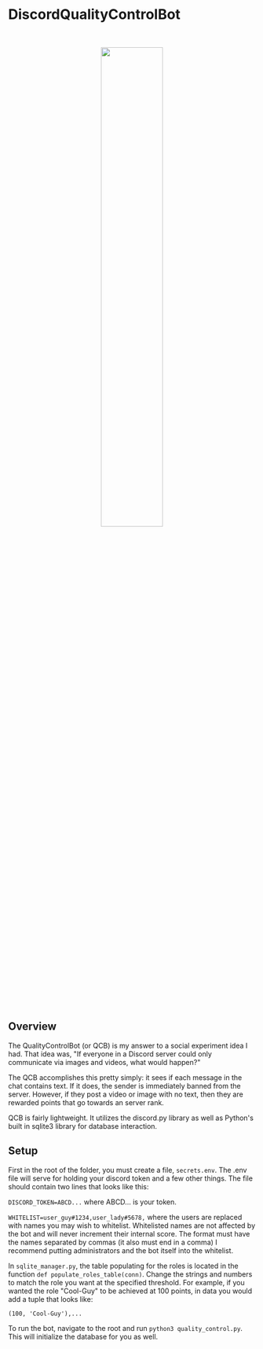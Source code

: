 # DiscordQualityControlBot

<br>

<p align="center"><img width=50% src="https://i.imgur.com/DgGIKII.png"></p>


## Overview
The QualityControlBot (or QCB) is my answer to a social experiment idea I had. That idea was, "If everyone in a Discord server could only communicate via images and videos, what would happen?"

The QCB accomplishes this pretty simply: it sees if each message in the chat contains text. If it does, the sender is immediately banned from the server. However, if they post a video or image with no text, then they are rewarded points that go towards an server rank. 

QCB is fairly lightweight. It utilizes the discord.py library as well as Python's built in sqlite3 library for database interaction.

## Setup
First in the root of the folder, you must create a file, ```secrets.env```. The .env file will serve for holding your discord token and a few other things. The file should contain two lines that looks like this:

```DISCORD_TOKEN=ABCD...``` where ABCD... is your token. 

```WHITELIST=user_guy#1234,user_lady#5678,``` where the users are replaced with names you may wish to whitelist. Whitelisted names are not affected by the bot and will never increment their internal score. The format must have the names separated by commas (it also must end in a comma) I recommend putting administrators and the bot itself into the whitelist.

In ```sqlite_manager.py```, the table populating for the roles is located in the function ```def populate_roles_table(conn)```. Change the strings and numbers to match the role you want at the specified threshold. For example, if you wanted the role "Cool-Guy" to be achieved at 100 points, in data you would add a tuple that looks like: 

```(100, 'Cool-Guy'),...``` 

To run the bot, navigate to the root and run ```python3 quality_control.py```. This will initialize the database for you as well.
